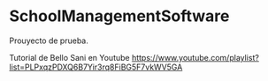 # SchoolManagementSoftware
Prouyecto de prueba.

Tutorial de Bello Sani en Youtube
https://www.youtube.com/playlist?list=PLPxqzPDXQ6B7Yir3rq8FiBG5F7vkWV5GA

